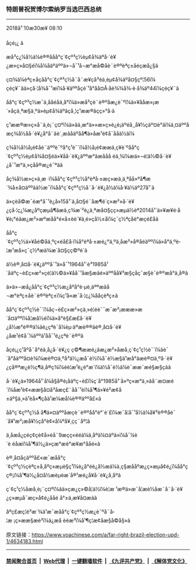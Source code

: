 ### 特朗普祝贺博尔索纳罗当选巴西总统
------------------------

<div class="published">
 <span class="date" title="ä¸­å½æ¶é´">
  <time datetime="2018-10-30T08:10:38+08:00">
   2018å¹´10æ30æ¥ 08:10
  </time>
 </span>
</div>
<br/>
<div class="wsw">
 <span class="dateline">
  åçé¡¿ â
 </span>
 <p paraeid="{c3d58189-5e96-46b4-ba2a-fc72df49b209}{46}" paraid="1330761001">
  æå³ç¿¼å½ä¼è®®ååå°ç´¢çº³ç½èµ¢å¾äºå·´è¥¿æ»ç»å¤§éï¼å¼åäºäººä»¬å¯¹å¬æ°æå©åè¨è®ºèªç±åéçæå¿§ã
 </p>
 <p paraeid="{c3d58189-5e96-46b4-ba2a-fc72df49b209}{58}" paraid="151798838">
  ç¤¾ä¼èªç±åçåå°ç´¢çº³ç½å¨å¨æ¥çå³éä¸­èµ¢å¾äºå¤§çº¦56ï¼çéç¥¨ãä»çå·¦å¾å¯¹æï¼å·¥äººåçè´¹å°åå¤Â·åè¾¾å¾·è·å¾äº44ï¼çéç¥¨ã
 </p>
 <p paraeid="{70b6ca2f-dcbb-4d20-9b62-d12aba0e6883}{130}" paraid="216564736">
  åå°ç´¢çº³ç½æ¯ä¸ååéåä¸å°ï¼ä»æå³çè¨è®ºåæ¿è¯ºï¼ä»¥ååæ»¡æ´»åçä¸ªæ§ä¸ºä»èµ¢å¾äºâç­å¸¦ç¹ææ®âçç»°å·ã
 </p>
 <p>
  ç¹ææ®æ»ç»å¨ä¸è¡¨ç¤ºï¼ä»âä¸æ°ä»»æ»ç»è¿è¡äºéå¸¸å¥½çäº¤è°âï¼ä¸¤äººåæç¾å½åå·´è¥¿å°å¨âè´¸æãåäºåå¶ä»åæ¹é¢å¯ååä½âï¼
 </p>
 <div class="clear">
 </div>
 <div class="wsw__embed">
  <div class="infgraphicsAttach">
   <script type="text/javascript">
   </script>
   <div class="snippetLoading twitterSnippet">
   </div>
   <script type="text/javascript">
   </script>
  </div>
 </div>
 <p lang="EN-US" paraeid="{70b6ca2f-dcbb-4d20-9b62-d12aba0e6883}{250}" paraid="771545489" xml:lang="EN-US">
  ç¾å½å½å¡é¢åè¨äººè¯ºå°ç¹è¯´ï¼å½å¡é¢ææä¸ç¥è´ºåå°ç´¢çº³ç½èµ¢å¾å¤§éä»¥åå·´è¥¿äººæ°âæååå éä¸¾ï¼æä»¬é¦ä½©å·´è¥¿å¯¹æ°ä¸»çåå®æ¿è¯ºãâ
 </p>
 <p>
  åç¾å½æ»ç»ä¸æ ·ï¼åå°ç´¢çº³ç½å°èªå·±æç»æä¸ä¸ªåå»ºå¶æ´¾å±å¤äººãä½æ¯ï¼åå°ç´¢çº³ç½å¨å·´è¥¿å½ä¼å·¥ä½äº27å¹´ã
 </p>
 <p lang="EN-US" paraeid="{391c6a37-8914-4724-99c8-65174e4001ec}{1}" paraid="1707796280" xml:lang="EN-US">
  ä»çèå©æ¯éæ°å¯¹è¿å»15å¹´ä¸­å¤§é¨åæ¶é´ç»æ²»å·´è¥¿çå·¦ç¿¼æ¿åºçæµå¶ãæä¸ç¾æ´²è¿ä¸ªæå¤§çç»æµä½èª2014å¹´ä»¥æ¥é·å¥è¡°éãæ¿æ²»æºæåå°é«å±èè´¥ä¸é»çå½±åï¼ç¯ç½ªçåè°æçé£åã
 </p>
 <p>
  åå°ç´¢çº³ç½ä»¥åé©åä¸ºç«éå£å·ï¼å°èªå·±æè¿°ä¸ºä¸åæ²»å®åéäººï¼ä»å°ä¸ºè­¦æ¹æå»ç¯ç½ªæä¾æ´å¤§çç©ºé´ã
 </p>
 <p lang="EN-US" paraeid="{391c6a37-8914-4724-99c8-65174e4001ec}{241}" paraid="495451858" xml:lang="EN-US">
  ä½è®¸å¤å·´è¥¿äººå¯¹ä»å¯¹1964å¹´è³1985å¹´åäºç¬è£ç»æ²»çé¦ä½©ä»¥åå¯¹åæ§æãé»äººåå¥³æ§çåç¯æ§è¯è®ºæå°ä¸å®ã
 </p>
 <p paraeid="{c3d58189-5e96-46b4-ba2a-fc72df49b209}{151}" paraid="821445145">
  ä»ä»¬æå¿åå°ç´¢çº³ç½æ¿åºå°è·µè¸äººæãå¬æ°èªç±åè¨è®ºèªç±ï¼ç¹å«æ¯å·¦ç¿¼åå­çèªç±ã
 </p>
 <p lang="EN-US" paraeid="{2209dbbc-b292-4c40-8a3f-52cf09f252a7}{38}" paraid="667972267" xml:lang="EN-US">
  åå°ç´¢çº³ç½è¯´ï¼åç¬è£ç»æ²»çä¸»è¦éè¯¯æ¯æ²¡æææ­»æ´å¤äººï¼å¦æå½éï¼ä»å°è§£æ£å·´è¥¿å½æ°è®®ä¼ãè¿çªè¯å¼èµ·äºæè®®ãè®¸å¤å·´è¥¿åæ¹é¢å¯¼äººä¹åå¯¹è¿çªè¨è®ºã
 </p>
 <p lang="EN-US" paraeid="{c833058c-bce5-4b9d-967a-b9d7c5d8f9d8}{162}" paraid="1869188222" xml:lang="EN-US">
  åçé¡¿ç¹åºå¨å°éä¸­å¿å·´è¥¿ç ç©¶ææé¿ãæ¿æ²»åæå¸ç´¢ç¹ç½è¯´ï¼âè¯´å°åäººå¤è¾ï¼æè®¤ä¸ºå³ä½¿æå¯è½ï¼å¯è½æ§ä¹æå°ãæè®¤ä¸ºå·´è¥¿çå®ªæ¿è½ç¶ä¸å®ç¾ï¼éè¦æ¹è¿è°æ´ï¼ä½å¯è½ä¼è¯ææ¯æé§æ§çãâ
 </p>
 <p lang="EN-US" paraeid="{2152de4a-8cf3-4c77-bf22-ac127f066f53}{87}" paraid="497414622" xml:lang="EN-US">
  å·´è¥¿ä»1964å¹´å¼å§å®è¡åäºç¬è£ï¼ç´å°1985å¹´å»ºç«æ°ä¸»ãå¨æ­¤æé´ï¼åæ¹è¢«ææ§å¤å³åæç£¨åå¯¹èï¼å¹¶ä»¥é²æ­¢å±äº§ä¸»ä¹èå»¶çåä¹æ¼æå¼è®®äººå£«ã
 </p>
 <p>
  åå°ç´¢çº³ç½å å¶ä»¤äººåæçè¨è®ºåå°è°´è´£ï¼æ¯å¦å¯¹å½ä¼å¥³è®®åè¯´å¥¹æ²¡æå¥½çå°è¢«å¼ºå¥¸çç¨åº¦ã
 </p>
 <p>
  ä¸åæå¿çéç¢çè¢­å»èå¨9æçç«ééä¼ä¸­åºä¼¤äºä»ï¼å¯¼è´è éåæï¼å¹¶ä½¿ä»çæ°æè°æ¥æ°å­åé«ã
 </p>
 <p lang="EN-US" paraeid="{a7ca8a3d-d48b-43fe-8aac-40abe4ee21fd}{16}" paraid="844948224" xml:lang="EN-US">
  è®¸å¤åçäººå£«æ¯æåå°ç´¢çº³ç½çèªç±å¸åºç»æµè§ç¹ï¼è¿å°éè¿å½æä¼ä¸ç§æååºæ¿ç»æµå¢é¿ï¼åå°çç®¡ï¼å¹¶ä½¿å¤å½æèµèæ´å®¹æè¿å¥å·´è¥¿å¸åºã
 </p>
 <p lang="EN-US" paraeid="{a7ca8a3d-d48b-43fe-8aac-40abe4ee21fd}{79}" paraid="635253569" xml:lang="EN-US">
  ç´¢ç¹ç½åæå¸è¡¨ç¤ºï¼âä»çæ¿ç»©å¦ä½ï¼è¦æ ¹æ®ä»æ¯å¦æè½åæ¨å¨å·´è¥¿ç»æµå¯æç»­å¢é¿ååé å°±ä¸æ¥å¤æ­ãâ
 </p>
 <p lang="EN-US" paraeid="{2209dbbc-b292-4c40-8a3f-52cf09f252a7}{145}" paraid="1042332214" xml:lang="EN-US">
  åºç£æç¦é³æ´¾ä¹æ¯æåå°ç´¢çº³ç½æ¿è¯ºå¨å­¦æ ¡ç»ææ§æè²ï¼ä¿æå èéæ³ï¼å¹¶ç¦æ­¢åæ§å©å§»ã
 </p>
</div>

原文链接：https://www.voachinese.com/a/far-right-brazil-election-upd-1/4634183.html


------------------------
#### [禁闻聚合首页](https://github.com/gfw-breaker/banned-news/blob/master/README.md) &nbsp;|&nbsp; [Web代理](https://github.com/gfw-breaker/open-proxy/blob/master/README.md) &nbsp;|&nbsp;  [一键翻墙软件](https://github.com/gfw-breaker/nogfw/blob/master/README.md) &nbsp;|&nbsp; [《九评共产党》](https://github.com/gfw-breaker/9ping.md/blob/master/README.md#九评之一评共产党是什么) &nbsp;|&nbsp; [《解体党文化》](https://github.com/gfw-breaker/jtdwh.md/blob/master/README.md#绪论)